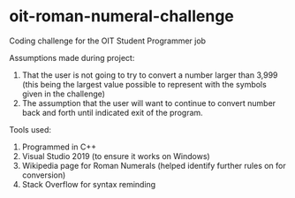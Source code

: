 # oit-roman-numeral-challenge
Coding challenge for the OIT Student Programmer job

Assumptions made during project:
1. That the user is not going to try to convert a number larger than 3,999 (this being the largest value possible to represent with the symbols given in the challenge)
2. The assumption that the user will want to continue to convert number back and forth until indicated exit of the program.

Tools used:
1. Programmed in C++
2. Visual Studio 2019 (to ensure it works on Windows)
3. Wikipedia page for Roman Numerals (helped identify further rules on for conversion)
4. Stack Overflow for syntax reminding
